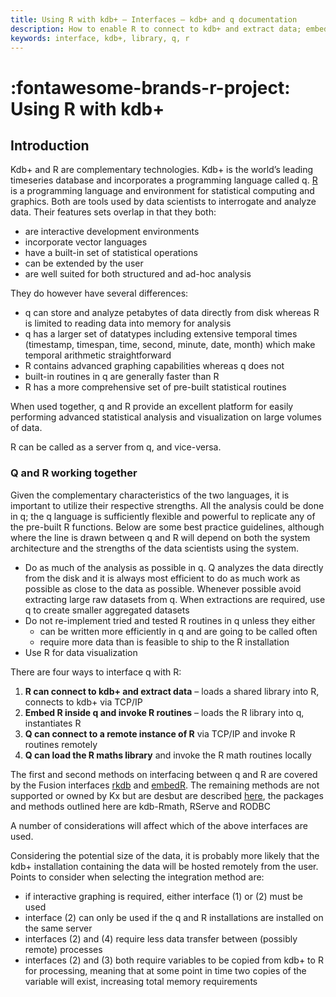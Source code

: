 ```yaml
---
title: Using R with kdb+ – Interfaces – kdb+ and q documentation
description: How to enable R to connect to kdb+ and extract data; embed R inside q and invoke R routines; enable q to connect to a remote instance of R via TCP/IP and invoke R routines remotely; and enable q to load the R maths library and invoke R math routines locally.
keywords: interface, kdb+, library, q, r
---
```

# :fontawesome-brands-r-project: Using R with kdb+

## Introduction

Kdb+ and R are complementary technologies. Kdb+ is the world’s leading timeseries database and incorporates a programming language called q. [R](https://www.r-project.org/) is a programming language and environment for statistical computing and graphics. Both are tools used by data scientists to interrogate and analyze data. Their features sets overlap in that they both:

-   are interactive development environments
-   incorporate vector languages
-   have a built-in set of statistical operations
-   can be extended by the user
-   are well suited for both structured and ad-hoc analysis

They do however have several differences:

-   q can store and analyze petabytes of data directly from disk whereas R is limited to reading data into memory for analysis
-   q has a larger set of datatypes including extensive temporal times (timestamp, timespan, time, second, minute, date, month) which make temporal arithmetic straightforward
-   R contains advanced graphing capabilities whereas q does not
-   built-in routines in q are generally faster than R
-   R has a more comprehensive set of pre-built statistical routines

When used together, q and R provide an excellent platform for easily performing advanced statistical analysis and visualization on large volumes of data.

R can be called as a server from q, and vice-versa.

### Q and R working together

Given the complementary characteristics of the two languages, it is important to utilize their respective strengths.
All the analysis could be done in q; the q language is sufficiently flexible and powerful to replicate any of the pre-built R functions.
Below are some best practice guidelines, although where the line is drawn between q and R will depend on both the system architecture and the strengths of the data scientists using the system.

-   Do as much of the analysis as possible in q. Q analyzes the data directly from the disk and it is always most efficient to do as much work as possible as close to the data as possible. Whenever possible avoid extracting large raw datasets from q. When extractions are required, use q to create smaller aggregated datasets
-   Do not re-implement tried and tested R routines in q unless they either
    -   can be written more efficiently in q and are going to be called often
    -   require more data than is feasible to ship to the R installation
-   Use R for data visualization

There are four ways to interface q with R:

1.  **R can connect to kdb+ and extract data** – loads a shared library into R, connects to kdb+ via TCP/IP
2.  **Embed R inside q and invoke R routines** – loads the R library into q, instantiates R
3.  **Q can connect to a remote instance of R** via TCP/IP and invoke R routines remotely
4.  **Q can load the R maths library** and invoke the R math routines locally

The first and second methods on interfacing between q and R are covered by the Fusion interfaces [rkdb](rkdb.md) and [embedR](embedr.md). The remaining methods are not supported or owned by Kx but are desbut are described [here](r-and-q.md), the packages and methods outlined here are kdb-Rmath, RServe and RODBC

A number of considerations will affect which of the above interfaces are used.

Considering the potential size of the data, it is probably more likely that the kdb+ installation containing the data will be hosted remotely from the user. Points to consider when selecting the integration method are:

-   if interactive graphing is required, either interface (1) or (2) must be used
-   interface (2) can only be used if the q and R installations are installed on the same server
-   interfaces (2) and (4) require less data transfer between (possibly remote) processes
-   interfaces (2) and (3) both require variables to be copied from kdb+ to R for processing, meaning that at some point in time two copies of the variable will exist, increasing total memory requirements
